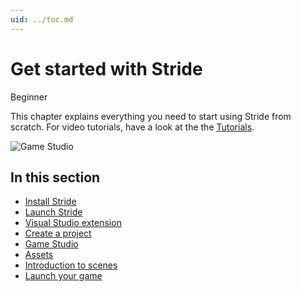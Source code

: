 ```yaml
---
uid: ../toc.md
---
```

# Get started with Stride

<span class="badge text-bg-primary">Beginner</span>

This chapter explains everything you need to start using Stride from scratch. For video tutorials, have a look at the the [Tutorials](https://doc.stride3d.net/latest/en/tutorials/index.html).

![Game Studio](media/get-started.jpg)

## In this section

* [Install Stride](install-stride.md)
* [Launch Stride](launch-Stride.md)
* [Visual Studio extension](visual-studio-extension.md)
* [Create a project](create-a-project.md)
* [Game Studio](../game-studio/index.md)
* [Assets](../game-studio/assets.md)
* [Introduction to scenes](../game-studio/scenes.md)
* [Launch your game](launch-a-game.md)